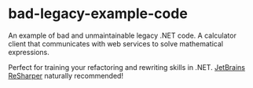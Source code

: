 <h1>bad-legacy-example-code</h1>

An example of bad and unmaintainable legacy .NET code. A calculator client that communicates with web services to solve mathematical expressions.

Perfect for training your refactoring and rewriting skills in .NET. <a href="http://www.jetbrains.com/resharper/" target="_blank">JetBrains ReSharper</a> naturally recommended!
